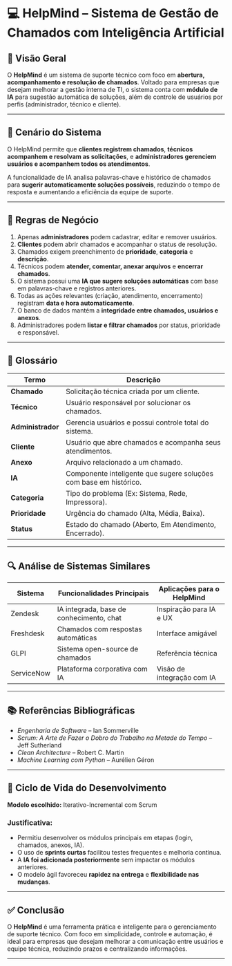 # 💻 HelpMind – Sistema de Gestão de Chamados com Inteligência Artificial

## 📘 Visão Geral

O **HelpMind** é um sistema de suporte técnico com foco em **abertura, acompanhamento e resolução de chamados**. Voltado para empresas que desejam melhorar a gestão interna de TI, o sistema conta com **módulo de IA** para sugestão automática de soluções, além de controle de usuários por perfis (administrador, técnico e cliente).

---

## 🎯 Cenário do Sistema

O HelpMind permite que **clientes registrem chamados**, **técnicos acompanhem e resolvam as solicitações**, e **administradores gerenciem usuários e acompanhem todos os atendimentos**. 

A funcionalidade de IA analisa palavras-chave e histórico de chamados para **sugerir automaticamente soluções possíveis**, reduzindo o tempo de resposta e aumentando a eficiência da equipe de suporte.

---

## 📜 Regras de Negócio

1. Apenas **administradores** podem cadastrar, editar e remover usuários.
2. **Clientes** podem abrir chamados e acompanhar o status de resolução.
3. Chamados exigem preenchimento de **prioridade**, **categoria** e **descrição**.
4. Técnicos podem **atender, comentar, anexar arquivos** e **encerrar chamados**.
5. O sistema possui uma **IA que sugere soluções automáticas** com base em palavras-chave e registros anteriores.
6. Todas as ações relevantes (criação, atendimento, encerramento) registram **data e hora automaticamente**.
7. O banco de dados mantém a **integridade entre chamados, usuários e anexos**.
8. Administradores podem **listar e filtrar chamados** por status, prioridade e responsável.

---

## 📗 Glossário

| Termo             | Descrição |
|------------------|-----------|
| **Chamado**       | Solicitação técnica criada por um cliente. |
| **Técnico**       | Usuário responsável por solucionar os chamados. |
| **Administrador** | Gerencia usuários e possui controle total do sistema. |
| **Cliente**       | Usuário que abre chamados e acompanha seus atendimentos. |
| **Anexo**         | Arquivo relacionado a um chamado. |
| **IA**            | Componente inteligente que sugere soluções com base em histórico. |
| **Categoria**     | Tipo do problema (Ex: Sistema, Rede, Impressora). |
| **Prioridade**    | Urgência do chamado (Alta, Média, Baixa). |
| **Status**        | Estado do chamado (Aberto, Em Atendimento, Encerrado). |

---

## 🔍 Análise de Sistemas Similares

| Sistema       | Funcionalidades Principais                    | Aplicações para o HelpMind |
|---------------|-----------------------------------------------|-----------------------------|
| Zendesk       | IA integrada, base de conhecimento, chat      | Inspiração para IA e UX     |
| Freshdesk     | Chamados com respostas automáticas            | Interface amigável          |
| GLPI          | Sistema open-source de chamados               | Referência técnica          |
| ServiceNow    | Plataforma corporativa com IA                 | Visão de integração com IA  |

---

## 📚 Referências Bibliográficas

- *Engenharia de Software* – Ian Sommerville  
- *Scrum: A Arte de Fazer o Dobro do Trabalho na Metade do Tempo* – Jeff Sutherland  
- *Clean Architecture* – Robert C. Martin  
- *Machine Learning com Python* – Aurélien Géron  

---

## 🔁 Ciclo de Vida do Desenvolvimento

**Modelo escolhido:** Iterativo-Incremental com Scrum

### Justificativa:

- Permitiu desenvolver os módulos principais em etapas (login, chamados, anexos, IA).
- O uso de **sprints curtas** facilitou testes frequentes e melhoria contínua.
- A **IA foi adicionada posteriormente** sem impactar os módulos anteriores.
- O modelo ágil favoreceu **rapidez na entrega** e **flexibilidade nas mudanças**.

---

## ✅ Conclusão

O **HelpMind** é uma ferramenta prática e inteligente para o gerenciamento de suporte técnico. Com foco em simplicidade, controle e automação, é ideal para empresas que desejam melhorar a comunicação entre usuários e equipe técnica, reduzindo prazos e centralizando informações.

---
